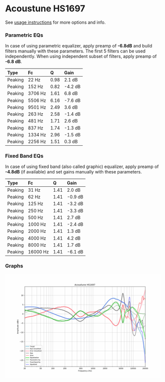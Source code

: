 # Acoustune HS1697
See [usage instructions](https://github.com/jaakkopasanen/AutoEq#usage) for more options and info.

### Parametric EQs
In case of using parametric equalizer, apply preamp of **-6.8dB** and build filters manually
with these parameters. The first 5 filters can be used independently.
When using independent subset of filters, apply preamp of **-6.8 dB**.

| Type    | Fc      |    Q | Gain    |
|:--------|:--------|:-----|:--------|
| Peaking | 22 Hz   | 0.98 | 2.1 dB  |
| Peaking | 152 Hz  | 0.82 | -4.2 dB |
| Peaking | 3706 Hz | 1.61 | 6.8 dB  |
| Peaking | 5506 Hz | 6.16 | -7.6 dB |
| Peaking | 9501 Hz | 2.49 | 3.6 dB  |
| Peaking | 263 Hz  | 2.58 | -1.4 dB |
| Peaking | 481 Hz  | 1.71 | 2.6 dB  |
| Peaking | 837 Hz  | 1.74 | -1.3 dB |
| Peaking | 1334 Hz | 2.96 | -1.5 dB |
| Peaking | 2256 Hz | 1.51 | 0.3 dB  |

### Fixed Band EQs
In case of using fixed band (also called graphic) equalizer, apply preamp of **-4.8dB**
(if available) and set gains manually with these parameters.

| Type    | Fc       |    Q | Gain    |
|:--------|:---------|:-----|:--------|
| Peaking | 31 Hz    | 1.41 | 2.0 dB  |
| Peaking | 62 Hz    | 1.41 | -0.9 dB |
| Peaking | 125 Hz   | 1.41 | -3.2 dB |
| Peaking | 250 Hz   | 1.41 | -3.3 dB |
| Peaking | 500 Hz   | 1.41 | 2.7 dB  |
| Peaking | 1000 Hz  | 1.41 | -2.4 dB |
| Peaking | 2000 Hz  | 1.41 | 1.3 dB  |
| Peaking | 4000 Hz  | 1.41 | 4.2 dB  |
| Peaking | 8000 Hz  | 1.41 | 1.7 dB  |
| Peaking | 16000 Hz | 1.41 | -6.1 dB |

### Graphs
![](./Acoustune%20HS1697.png)